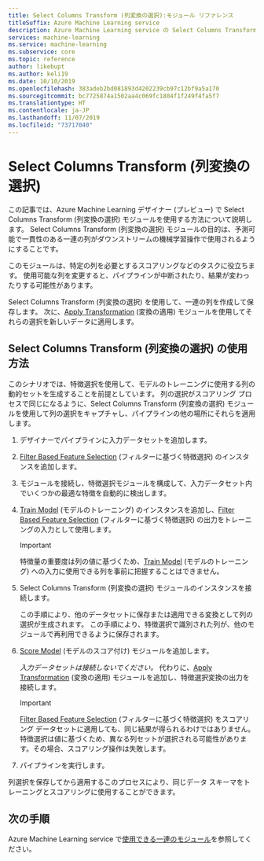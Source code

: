 ```yaml
---
title: Select Columns Transform (列変換の選択):モジュール リファレンス
titleSuffix: Azure Machine Learning service
description: Azure Machine Learning service の Select Columns Transform (列変換の選択) モジュールを使用して、指定されたデータセットと同じ列のサブセットを選択する変換を作成する方法について説明します。
services: machine-learning
ms.service: machine-learning
ms.subservice: core
ms.topic: reference
author: likebupt
ms.author: keli19
ms.date: 10/10/2019
ms.openlocfilehash: 383adeb2bd081893d4202239cb97c12bf9a5a170
ms.sourcegitcommit: bc7725874a1502aa4c069fc1804f1f249f4fa5f7
ms.translationtype: HT
ms.contentlocale: ja-JP
ms.lasthandoff: 11/07/2019
ms.locfileid: "73717040"
---
```

# <a name="select-columns-transform"></a>Select Columns Transform (列変換の選択)

この記事では、Azure Machine Learning デザイナー (プレビュー) で Select Columns Transform (列変換の選択) モジュールを使用する方法について説明します。 Select Columns Transform (列変換の選択) モジュールの目的は、予測可能で一貫性のある一連の列がダウンストリームの機械学習操作で使用されるようにすることです。

このモジュールは、特定の列を必要とするスコアリングなどのタスクに役立ちます。 使用可能な列を変更すると、パイプラインが中断されたり、結果が変わったりする可能性があります。

Select Columns Transform (列変換の選択) を使用して、一連の列を作成して保存します。 次に、[Apply Transformation](apply-transformation.md) (変換の適用) モジュールを使用してそれらの選択を新しいデータに適用します。

## <a name="how-to-use-select-columns-transform"></a>Select Columns Transform (列変換の選択) の使用方法

このシナリオでは、特徴選択を使用して、モデルのトレーニングに使用する列の動的セットを生成することを前提としています。 列の選択がスコアリング プロセスで同じになるように、Select Columns Transform (列変換の選択) モジュールを使用して列の選択をキャプチャし、パイプラインの他の場所にそれらを適用します。

1. デザイナーでパイプラインに入力データセットを追加します。

2. [Filter Based Feature Selection](filter-based-feature-selection.md) (フィルターに基づく特徴選択) のインスタンスを追加します。

3. モジュールを接続し、特徴選択モジュールを構成して、入力データセット内でいくつかの最適な特徴を自動的に検出します。

4. [Train Model](train-model.md) (モデルのトレーニング) のインスタンスを追加し、[Filter Based Feature Selection](filter-based-feature-selection.md) (フィルターに基づく特徴選択) の出力をトレーニングの入力として使用します。

    > [!IMPORTANT]
    > 特徴量の重要度は列の値に基づくため、[Train Model](train-model.md) (モデルのトレーニング) への入力に使用できる列を事前に把握することはできません。  
5. Select Columns Transform (列変換の選択) モジュールのインスタンスを接続します。 

    この手順により、他のデータセットに保存または適用できる変換として列の選択が生成されます。 この手順により、特徴選択で識別された列が、他のモジュールで再利用できるように保存されます。

6. [Score Model](score-model.md) (モデルのスコア付け) モジュールを追加します。 

   *入力データセットは接続しないでください。* 代わりに、[Apply Transformation](apply-transformation.md) (変換の適用) モジュールを追加し、特徴選択変換の出力を接続します。

   > [!IMPORTANT]
   > [Filter Based Feature Selection](filter-based-feature-selection.md) (フィルターに基づく特徴選択) をスコアリング データセットに適用しても、同じ結果が得られるわけではありません。 特徴選択は値に基づくため、異なる列セットが選択される可能性があります。その場合、スコアリング操作は失敗します。
7. パイプラインを実行します。

列選択を保存してから適用するこのプロセスにより、同じデータ スキーマをトレーニングとスコアリングに使用することができます。


## <a name="next-steps"></a>次の手順

Azure Machine Learning service で[使用できる一連のモジュール](module-reference.md)を参照してください。 

